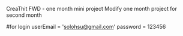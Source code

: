 CreaThit FWD - one month mini project
Modify one month project for second month

#for login 
userEmail = 'solohsu@gmail.com'
password = 123456

